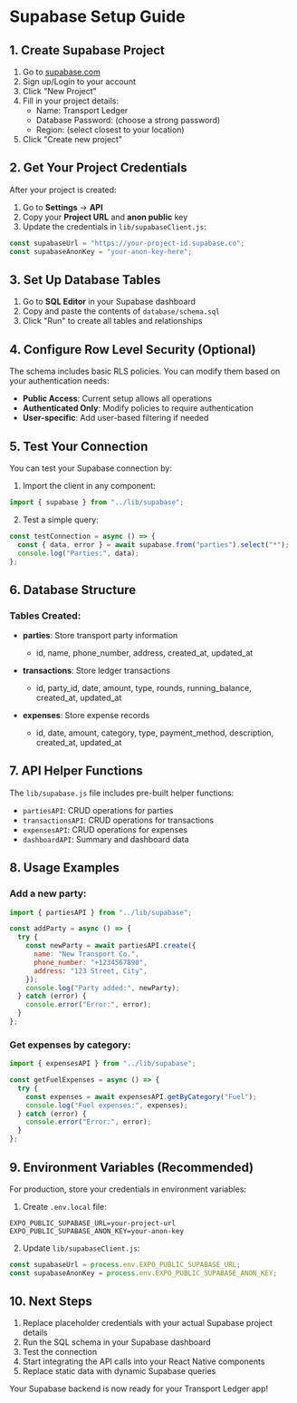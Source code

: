 # Supabase Setup Guide

## 1. Create Supabase Project

1. Go to [supabase.com](https://supabase.com)
2. Sign up/Login to your account
3. Click "New Project"
4. Fill in your project details:
   - Name: Transport Ledger
   - Database Password: (choose a strong password)
   - Region: (select closest to your location)
5. Click "Create new project"

## 2. Get Your Project Credentials

After your project is created:

1. Go to **Settings** → **API**
2. Copy your **Project URL** and **anon public** key
3. Update the credentials in `lib/supabaseClient.js`:

```javascript
const supabaseUrl = "https://your-project-id.supabase.co";
const supabaseAnonKey = "your-anon-key-here";
```

## 3. Set Up Database Tables

1. Go to **SQL Editor** in your Supabase dashboard
2. Copy and paste the contents of `database/schema.sql`
3. Click "Run" to create all tables and relationships

## 4. Configure Row Level Security (Optional)

The schema includes basic RLS policies. You can modify them based on your authentication needs:

- **Public Access**: Current setup allows all operations
- **Authenticated Only**: Modify policies to require authentication
- **User-specific**: Add user-based filtering if needed

## 5. Test Your Connection

You can test your Supabase connection by:

1. Import the client in any component:

```javascript
import { supabase } from "../lib/supabase";
```

2. Test a simple query:

```javascript
const testConnection = async () => {
  const { data, error } = await supabase.from("parties").select("*");
  console.log("Parties:", data);
};
```

## 6. Database Structure

### Tables Created:

- **parties**: Store transport party information

  - id, name, phone_number, address, created_at, updated_at

- **transactions**: Store ledger transactions

  - id, party_id, date, amount, type, rounds, running_balance, created_at, updated_at

- **expenses**: Store expense records
  - id, date, amount, category, type, payment_method, description, created_at, updated_at

## 7. API Helper Functions

The `lib/supabase.js` file includes pre-built helper functions:

- `partiesAPI`: CRUD operations for parties
- `transactionsAPI`: CRUD operations for transactions
- `expensesAPI`: CRUD operations for expenses
- `dashboardAPI`: Summary and dashboard data

## 8. Usage Examples

### Add a new party:

```javascript
import { partiesAPI } from "../lib/supabase";

const addParty = async () => {
  try {
    const newParty = await partiesAPI.create({
      name: "New Transport Co.",
      phone_number: "+1234567890",
      address: "123 Street, City",
    });
    console.log("Party added:", newParty);
  } catch (error) {
    console.error("Error:", error);
  }
};
```

### Get expenses by category:

```javascript
import { expensesAPI } from "../lib/supabase";

const getFuelExpenses = async () => {
  try {
    const expenses = await expensesAPI.getByCategory("Fuel");
    console.log("Fuel expenses:", expenses);
  } catch (error) {
    console.error("Error:", error);
  }
};
```

## 9. Environment Variables (Recommended)

For production, store your credentials in environment variables:

1. Create `.env.local` file:

```
EXPO_PUBLIC_SUPABASE_URL=your-project-url
EXPO_PUBLIC_SUPABASE_ANON_KEY=your-anon-key
```

2. Update `lib/supabaseClient.js`:

```javascript
const supabaseUrl = process.env.EXPO_PUBLIC_SUPABASE_URL;
const supabaseAnonKey = process.env.EXPO_PUBLIC_SUPABASE_ANON_KEY;
```

## 10. Next Steps

1. Replace placeholder credentials with your actual Supabase project details
2. Run the SQL schema in your Supabase dashboard
3. Test the connection
4. Start integrating the API calls into your React Native components
5. Replace static data with dynamic Supabase queries

Your Supabase backend is now ready for your Transport Ledger app!
